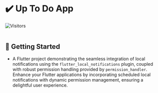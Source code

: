 # ✔️ Up To Do App

![Visitors](https://api.visitorbadge.io/api/visitors?path=Up-To-Do-App&label=People%20who%20visited%20this%20page&countColor=%23263759) <br> <br>

## 🚀 Getting Started

- A Flutter project demonstrating the seamless integration of local notifications using the `flutter_local_notifications` plugin, coupled with robust permission handling provided by `permission_handler`. Enhance your Flutter applications by incorporating scheduled local notifications with dynamic permission management, ensuring a delightful user experience.
